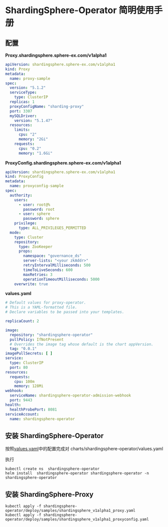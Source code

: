 # ShardingSphere-Operator 简明使用手册

## 配置

**Proxy.shardingsphere.sphere-ex.com/v1alpha1**

```yaml
apiVersion: shardingsphere.sphere-ex.com/v1alpha1
kind: Proxy
metadata:
  name: proxy-sample
spec:
  version: "5.1.2"
  serviceType:
    type: ClusterIP
  replicas: 1
  proxyConfigName: "sharding-proxy"
  port: 3307
  mySQLDriver:
    version: "5.1.47"
  resources:
    limits:
      cpu: "2"
      memory: "2Gi"
    requests:
      cpu: "0.2"
      memory: "1.6Gi"
```

**ProxyConfig.shardingsphere.sphere-ex.com/v1alpha1**

```yaml
apiVersion: shardingsphere.sphere-ex.com/v1alpha1
kind: ProxyConfig
metadata:
  name: proxyconfig-sample
spec:
  authority:
    users:
      - user: root@%
        password: root
      - user: sphere
        password: sphere
    privilege:
      type: ALL_PRIVILEGES_PERMITTED
  mode:
    type: Cluster
    repository:
      type: ZooKeeper
      props:
        namespace: "governance_ds"
        server-lists: "<your zkAddr>"
        retryIntervalMilliseconds: 500
        timeToLiveSeconds: 600
        maxRetries: 3
        operationTimeoutMilliseconds: 5000
    overwrite: true
```

<span id="001">**values.yaml**</span>

```yaml
# Default values for proxy-operator.
# This is a YAML-formatted file.
# Declare variables to be passed into your templates.

replicaCount: 2

image:
  repository: "shardingsphere-operator"
  pullPolicy: IfNotPresent
  # Overrides the image tag whose default is the chart appVersion.
  tag: "0.0.1"
imagePullSecrets: [ ]
service:
  type: ClusterIP
  port: 80
resources:
  requests:
    cpu: 100m
    memory: 128Mi
webhook:
  serviceName: shardingsphere-operator-admission-webhook
  port: 9443
health:
  healthProbePort: 8081
serviceAccount:
  name: shardingsphere-operator
```

## 安装 ShardingSphere-Operator

按照[values.yaml](#001)中的配置完成对 charts/shardingsphere-operator/values.yaml

执行

```shell
kubectl create ns  shardingsphere-operator
helm install  shardingsphere-operator shardingsphere-operator -n shardingsphere-operator
```

## 安装 ShardingSphere-Proxy

```shell
kubectl apply -f shardingsphere-operator/deploy/samples/shardingsphere_v1alpha1_proxy.yaml
kubectl apply -f shardingsphere-operator/deploy/samples/shardingsphere_v1alpha1_proxyconfig.yaml
```
